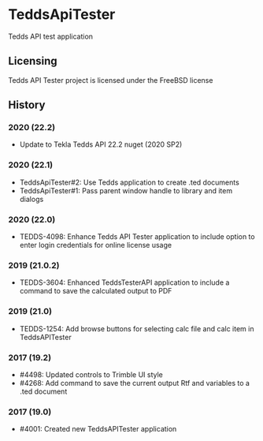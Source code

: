 # TeddsApiTester
Tedds API test application

## Licensing
Tedds API Tester project is licensed under the FreeBSD license

## History
### 2020 (22.2)
* Update to Tekla Tedds API 22.2 nuget (2020 SP2)

### 2020 (22.1)
* TeddsApiTester#2: Use Tedds application to create .ted documents
* TeddsApiTester#1: Pass parent window handle to library and item dialogs

### 2020 (22.0)
* TEDDS-4098: Enhance Tedds API Tester application to include option to enter login credentials for online license usage

### 2019 (21.0.2)
* TEDDS-3604: Enhanced TeddsTesterAPI application to include a command to save the calculated output to PDF

### 2019 (21.0)
* TEDDS-1254: Add browse buttons for selecting calc file and calc item in TeddsAPITester

### 2017 (19.2)
* #4498: Updated controls to Trimble UI style
* #4268: Add command to save the current output Rtf and variables to a .ted document

### 2017 (19.0)
* #4001: Created new TeddsAPITester application